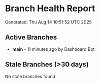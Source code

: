 # Branch Health Report
Generated: Thu Aug 14 10:51:52 UTC 2025

## Active Branches
- **main** - 11 minutes ago by Dashboard Bot

## Stale Branches (>30 days)
No stale branches found
